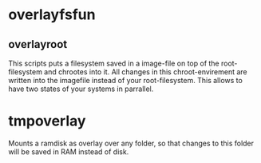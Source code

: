 # overlayfsfun

## overlayroot

This scripts puts a filesystem saved in a image-file on top of the root-filesystem and chrootes into it.
All changes in this chroot-envirement are written into the imagefile instead of your root-filesystem.
This allows to have two states of your systems in parrallel.


# tmpoverlay
Mounts a ramdisk as overlay over any folder, so that changes to this folder will be saved in RAM instead of disk.

